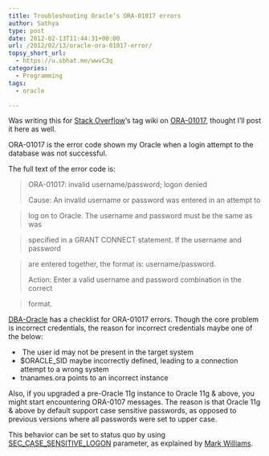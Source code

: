 ```yaml
---
title: Troubleshooting Oracle’s ORA-01017 errors
author: Sathya
type: post
date: 2012-02-13T11:44:31+00:00
url: /2012/02/13/oracle-ora-01017-error/
topsy_short_url:
  - https://u.sbhat.me/wwvC3q
categories:
  - Programming
tags:
  - oracle

---
```

Was writing this for <a href="https://stackoverflow.com" target="_blank">Stack Overflow</a>&#8216;s tag wiki on <a href="https://stackoverflow.com/tags/ora-01017/info" target="_blank">ORA-01017</a>, thought I&#8217;ll post it here as well.

ORA-01017 is the error code shown my Oracle when a login attempt to the database was not successful.

<!--more-->

The full text of the error code is:

> ORA-01017: invalid username/password; logon denied
> 
> Cause: An invalid username or password was entered in an attempt to
  
> log on to Oracle. The username and password must be the same as was
  
> specified in a GRANT CONNECT statement. If the username and password
  
> are entered together, the format is: username/password.
> 
> Action: Enter a valid username and password combination in the correct
  
> format.

<a title="ORA-0107 tips" href="https://www.dba-oracle.com/t_ora_01017.htm" target="_blank">DBA-Oracle</a> has a checklist for ORA-01017 errors. Though the core problem is incorrect credentials, the reason for incorrect credentials maybe one of the below:

  *  The user id may not be present in the target system
  * $ORACLE_SID maybe incorrectly defined, leading to a connection attempt to a wrong system
  * tnanames.ora points to an incorrect instance

Also, if you upgraded a pre-Oracle 11g instance to Oracle 11g & above, you might start encountering ORA-0107 messages. The reason is that Oracle 11g & above by default support case sensitive passwords, as opposed to previous versions where all passwords were set to upper case.

This behavior can be set to status quo by using <a title="Oracle documentation on case sensitive passwords" href="https://docs.oracle.com/cd/B28359_01/server.111/b28320/initparams211.htm#I1010299" target="_blank">SEC_CASE_SENSITIVE_LOGON</a> parameter, as explained by <a title="Oracle 11g & ORA-01017" href="https://oradim.blogspot.com/2007/11/oracle-11g-and-ora-01017-invalid.html" target="_blank">Mark Williams</a>.
